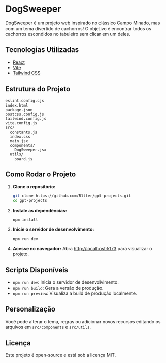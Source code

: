 # DogSweeper

DogSweeper é um projeto web inspirado no clássico Campo Minado, mas com um tema divertido de cachorros! O objetivo é encontrar todos os cachorros escondidos no tabuleiro sem clicar em um deles.

## Tecnologias Utilizadas
- [React](https://react.dev/)
- [Vite](https://vitejs.dev/)
- [Tailwind CSS](https://tailwindcss.com/)

## Estrutura do Projeto
```
eslint.config.cjs
index.html
package.json
postcss.config.js
tailwind.config.js
vite.config.js
src/
  constants.js
  index.css
  main.jsx
  components/
    DogSweeper.jsx
  utils/
    board.js
```

## Como Rodar o Projeto

1. **Clone o repositório:**
   ```bash
   git clone https://github.com/R1tter/gpt-projects.git
   cd gpt-projects
   ```

2. **Instale as dependências:**
   ```bash
   npm install
   ```

3. **Inicie o servidor de desenvolvimento:**
   ```bash
   npm run dev
   ```

4. **Acesse no navegador:**
   Abra [http://localhost:5173](http://localhost:5173) para visualizar o projeto.

## Scripts Disponíveis
- `npm run dev`: Inicia o servidor de desenvolvimento.
- `npm run build`: Gera a versão de produção.
- `npm run preview`: Visualiza a build de produção localmente.

## Personalização
Você pode alterar o tema, regras ou adicionar novos recursos editando os arquivos em `src/components` e `src/utils`.

## Licença
Este projeto é open-source e está sob a licença MIT.
